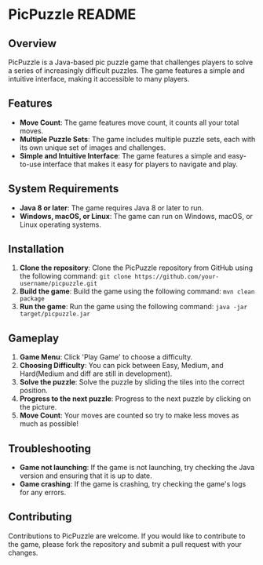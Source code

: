 **PicPuzzle README**
=====================

**Overview**
------------

PicPuzzle is a Java-based pic puzzle game that challenges players to solve a series of increasingly difficult puzzles. The game features a simple and intuitive interface, making it accessible to many players.

**Features**
------------

* **Move Count**: The game features move count, it counts all your total moves.
* **Multiple Puzzle Sets**: The game includes multiple puzzle sets, each with its own unique set of images and challenges.
* **Simple and Intuitive Interface**: The game features a simple and easy-to-use interface that makes it easy for players to navigate and play.

**System Requirements**
----------------------

* **Java 8 or later**: The game requires Java 8 or later to run.
* **Windows, macOS, or Linux**: The game can run on Windows, macOS, or Linux operating systems.

**Installation**
--------------

1. **Clone the repository**: Clone the PicPuzzle repository from GitHub using the following command: `git clone https://github.com/your-username/picpuzzle.git`
2. **Build the game**: Build the game using the following command: `mvn clean package`
3. **Run the game**: Run the game using the following command: `java -jar target/picpuzzle.jar`

**Gameplay**
------------
1. **Game Menu**: Click 'Play Game' to choose a difficulty.
2. **Choosing Difficulty**: You can pick between Easy, Medium, and Hard(Medium and diff are still in development).
3. **Solve the puzzle**: Solve the puzzle by sliding the tiles into the correct position.
4. **Progress to the next puzzle**: Progress to the next puzzle by clicking on the picture.
5. **Move Count**: Your moves are counted so try to make less moves as much as possible!

**Troubleshooting**
------------------

* **Game not launching**: If the game is not launching, try checking the Java version and ensuring that it is up to date.
* **Game crashing**: If the game is crashing, try checking the game's logs for any errors.

**Contributing**
--------------

Contributions to PicPuzzle are welcome. If you would like to contribute to the game, please fork the repository and submit a pull request with your changes.

